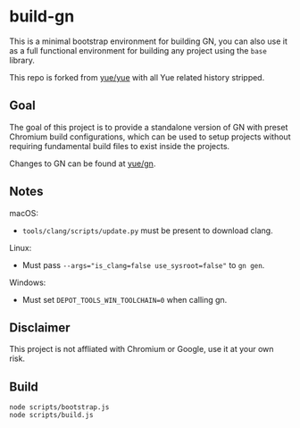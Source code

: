 # build-gn

This is a minimal bootstrap environment for building GN, you can also use it
as a full functional environment for building any project using the `base`
library.

This repo is forked from [yue/yue](https://github.com/yue/yue) with all Yue
related history stripped.

## Goal

The goal of this project is to provide a standalone version of GN with preset
Chromium build configurations, which can be used to setup projects without
requiring fundamental build files to exist inside the projects.

Changes to GN can be found at [yue/gn](https://github.com/yue/gn).

## Notes

macOS:

* `tools/clang/scripts/update.py` must be present to download clang.

Linux:

* Must pass `--args="is_clang=false use_sysroot=false"` to `gn gen`.

Windows:

* Must set `DEPOT_TOOLS_WIN_TOOLCHAIN=0` when calling gn.

## Disclaimer

This project is not affliated with Chromium or Google, use it at your own risk.

## Build

```
node scripts/bootstrap.js
node scripts/build.js
```
